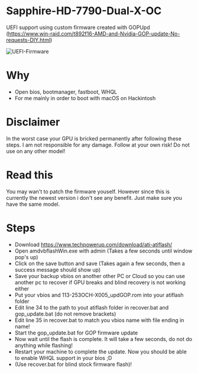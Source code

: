 # Sapphire-HD-7790-Dual-X-OC
UEFI support using custom firmware created with GOPUpd (https://www.win-raid.com/t892f16-AMD-and-Nvidia-GOP-update-No-requests-DIY.html)

![UEFI-Firmware](https://user-images.githubusercontent.com/44642574/110239232-37784800-7f46-11eb-9c00-0ba98150c40f.png)
# Why
- Open bios, bootmanager, fastboot, WHQL
- For me mainly in order to boot with macOS on Hackintosh
# Disclaimer
In the worst case your GPU is bricked permanently after following these steps. I am not responsible for any damage. Follow at your own risk! Do not use on any other model!
# Read this
You may wan't to patch the firmware youself. However since this is currently the newest version i don't see any benefit. Just make sure you have the same model.
# Steps
- Download https://www.techpowerup.com/download/ati-atiflash/
- Open amdvbflashWin.exe with admin (Takes a few seconds until window pop's up)
- Click on the save button and save (Takes again a few seconds, then a success message should show up)
- Save your backup vbios on another other PC or Cloud so you can use another pc to recover if GPU breaks and blind recovery is not working either
- Put your vbios and 113-253OCH-X005_updGOP.rom into your atiflash folder
- Edit line 34 to the path to yout atiflash folder in recover.bat and gop_update.bat (do not remove brackets)
- Edit line 35 in recover.bat to match you vbios name with file ending in name!
- Start the gop_update.bat for GOP firmware update
- Now wait until the flash is complete. It will take a few seconds, do not do anything while flashing!
- Restart your machine to complete the update. Now you should be able to enable WHQL support in your bios ;D
- (Use recover.bat for blind stock firmware flash)!
